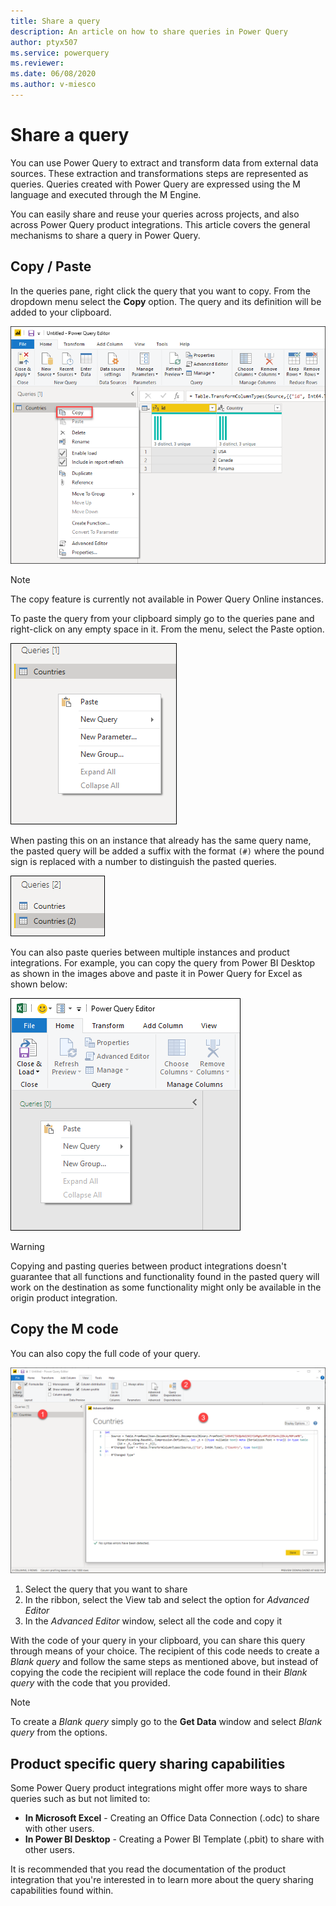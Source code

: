 ```yaml
---
title: Share a query
description: An article on how to share queries in Power Query
author: ptyx507
ms.service: powerquery
ms.reviewer: 
ms.date: 06/08/2020
ms.author: v-miesco
---
```


# Share a query

You can use Power Query to extract and transform data from external data sources. These extraction and transformations steps are represented as queries. Queries created with Power Query are expressed using the M language and executed through the M Engine.

You can easily share and reuse your queries across projects, and also across Power Query product integrations. This article covers the general mechanisms to share a query in Power Query.

## Copy / Paste

In the queries pane, right click the query that you want to copy. From the dropdown menu select the **Copy** option. The query and its definition will be added to your clipboard.

![Copy query from queries pane](images/me-share-query-copy.png)

>[!Note]
> The copy feature is currently not available in Power Query Online instances.

To paste the query from your clipboard simply go to the queries pane and right-click on any empty space in it. From the menu, select the Paste option.

![Paste query on queries pane](images/me-share-query-paste.png)

When pasting this on an instance that already has the same query name, the pasted query will be added a suffix with the format ```(#)``` where the pound sign is replaced with a number to distinguish the pasted queries.

![Pasted query](images/me-share-query-pasted.png)

You can also paste queries between multiple instances and product integrations. For example, you can copy the query from Power BI Desktop as shown in the images above and paste it in Power Query for Excel as shown below:

![Paste query from Power BI Desktop into Power Query for Excel](images/me-share-query-paste-in-excel.png)

>[!WARNING]
>Copying and pasting queries between product integrations doesn't guarantee that all functions and functionality found in the pasted query will work on the destination as some functionality might only be available in the origin product integration.

## Copy the M code

You can also copy the full code of your query.

![Copy M Code](images/me-share-query-copy-code.png)

1. Select the query that you want to share
2. In the ribbon, select the View tab and select the option for *Advanced Editor*
3. In the *Advanced Editor* window, select all the code and copy it

With the code of your query in your clipboard, you can share this query through means of your choice. The recipient of this code needs to create a *Blank query* and follow the same steps as mentioned above, but instead of copying the code the recipient will replace the code found in their *Blank query* with the code that you provided.

>[!NOTE]
>To create a *Blank query* simply go to the **Get Data** window and select *Blank query* from the options.

## Product specific query sharing capabilities

Some Power Query product integrations might offer more ways to share queries such as but not limited to:
* **In Microsoft Excel** - Creating an Office Data Connection (.odc) to share with other users.
* **In Power BI Desktop** - Creating a Power BI Template (.pbit) to share with other users.

It is recommended that you read the documentation of the product integration that you're interested in to learn more about the query sharing capabilities found within.
